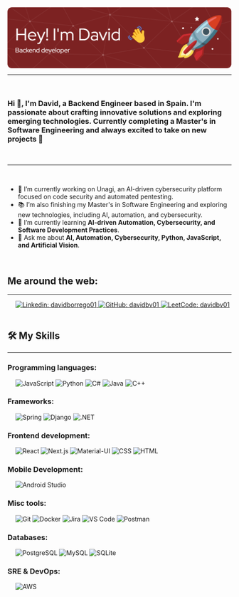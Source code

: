 <img src="banner.png" align="center" alt="david header image">

-------------------
&emsp;
<h3 align="left">Hi 👋, I'm David, a Backend Engineer based in Spain. I'm passionate about crafting innovative solutions and exploring emerging technologies. Currently completing a Master's in Software Engineering and always excited to take on new projects 🚀</h3>
&emsp;

-------------------
&emsp;

- 🔭 I’m currently working on Unagi, an AI-driven cybersecurity platform focused on code security and automated pentesting.
- 📚 I’m also finishing my Master's in Software Engineering and exploring new technologies, including AI, automation, and cybersecurity.
- 🌱 I’m currently learning **AI-driven Automation, Cybersecurity, and Software Development Practices**.
- 💬 Ask me about **AI, Automation, Cybersecurity, Python, JavaScript, and Artificial Vision**.

&emsp;

## Me around the web:
-------------------

&emsp;
<a href="https://www.linkedin.com/in/davidborrego01/">
    ![Linkedin: davidborrego01](https://img.shields.io/badge/-davidbv01-blue?style=flat-square&logo=Linkedin&logoColor=white)
</a>
<a href="https://github.com/davidbv01">
    ![GitHub: davidbv01](https://img.shields.io/github/followers/berkeli?label=follow&style=social)
</a>
<a href="https://www.leetcode.com/davidbv01/">
    ![LeetCode: davidbv01](https://img.shields.io/badge/-davidbv01-000?&logo=LeetCode)
</a>
&emsp;

## 🛠️ My Skills
-------------------
### Programming languages:
&emsp;
![JavaScript](https://img.shields.io/badge/-JavaScript-000?&logo=JavaScript)
![Python](https://img.shields.io/badge/-Python-000?&logo=Python)
![C#](https://img.shields.io/badge/-C%23-000?&logo=C%23)
![Java](https://img.shields.io/badge/-Java-000?&logo=Java)
![C++](https://img.shields.io/badge/-C%2B%2B-000?&logo=C%2B%2B)

### Frameworks:
&emsp;
![Spring](https://img.shields.io/badge/-Spring-000?&logo=Spring)
![Django](https://img.shields.io/badge/-Django-000?&logo=Django)
![.NET](https://img.shields.io/badge/-NET-000?&logo=.NET)

### Frontend development:
&emsp;
![React](https://img.shields.io/badge/-React-000?&logo=React)
![Next.js](https://img.shields.io/badge/-Next.js-000?&logo=Next.js)
![Material-UI](https://img.shields.io/badge/-Material--UI-000?&logo=Material-UI)
![CSS](https://img.shields.io/badge/-CSS-000?&logo=CSS3)
![HTML](https://img.shields.io/badge/-HTML-000?&logo=HTML5)

### Mobile Development:
&emsp;
![Android Studio](https://img.shields.io/badge/-Android%20Studio-000?&logo=Android)

### Misc tools:
&emsp;
![Git](https://img.shields.io/badge/-Git-000?&logo=Git)
![Docker](https://img.shields.io/badge/-Docker-000?&logo=Docker)
![Jira](https://img.shields.io/badge/-Jira-000?&logo=Jira)
![VS Code](https://img.shields.io/badge/-VS%20Code-000?&logo=Visual-Studio-Code)
![Postman](https://img.shields.io/badge/-Postman-000?&logo=Postman)

### Databases:
&emsp;
![PostgreSQL](https://img.shields.io/badge/-PostgreSQL-000?&logo=PostgreSQL)
![MySQL](https://img.shields.io/badge/-MySQL-000?&logo=MySQL)
![SQLite](https://img.shields.io/badge/-SQLite-000?&logo=SQLite)

### SRE & DevOps:
&emsp;
![AWS](https://img.shields.io/badge/-AWS-000?&logo=Amazon-AWS)

&emsp;
